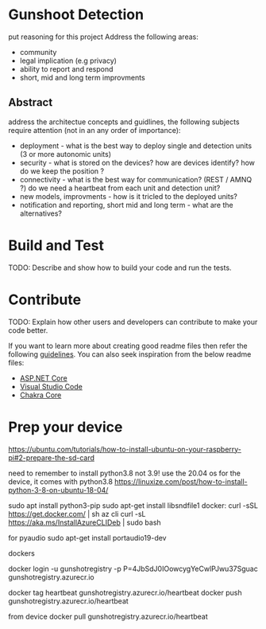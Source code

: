 # Gunshoot Detection 
put reasoning for this project 
Address the following areas:
- community
- legal implication (e.g privacy)
- ability to report and respond
- short, mid and long term improvments 
## Abstract
address the architectue concepts and guidlines, the following subjects require attention (not in an any order of importance):
- deployment - what is the best way to deploy single and detection units (3 or more autonomic units)
- security - what is stored on the devices? how are devices identify? how do we keep the position ?
- connectivity - what is the best way for communication? (REST / AMNQ ?) do we need a heartbeat from each unit and detection unit?
- new models, improvments - how is it tricled to the deployed units?
- notification and reporting, short mid and long term - what are the alternatives? 

# Build and Test
TODO: Describe and show how to build your code and run the tests. 

# Contribute
TODO: Explain how other users and developers can contribute to make your code better. 

If you want to learn more about creating good readme files then refer the following [guidelines](https://docs.microsoft.com/en-us/azure/devops/repos/git/create-a-readme?view=azure-devops). You can also seek inspiration from the below readme files:
- [ASP.NET Core](https://github.com/aspnet/Home)
- [Visual Studio Code](https://github.com/Microsoft/vscode)
- [Chakra Core](https://github.com/Microsoft/ChakraCore)

# Prep your device
https://ubuntu.com/tutorials/how-to-install-ubuntu-on-your-raspberry-pi#2-prepare-the-sd-card

need to remember to install python3.8 not 3.9!
use the 20.04 os for the device, it comes with python3.8
https://linuxize.com/post/how-to-install-python-3-8-on-ubuntu-18-04/

sudo apt install python3-pip
sudo apt-get install libsndfile1
docker:
curl -sSL https://get.docker.com/ | sh
az cli
curl -sL https://aka.ms/InstallAzureCLIDeb | sudo bash


for pyaudio
sudo apt-get install portaudio19-dev

dockers

docker login -u gunshotregistry -p P=4JbSdJ0IOowcygYeCwlPJwu37Sguac gunshotregistry.azurecr.io

docker tag heartbeat gunshotregistry.azurecr.io/heartbeat
docker push gunshotregistry.azurecr.io/heartbeat

from device
docker pull gunshotregistry.azurecr.io/heartbeat